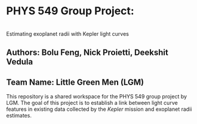 # PHYS 549 Group Project:
<br/> Estimating exoplanet radii with Kepler light curves
## Authors:  Bolu Feng, Nick Proietti, Deekshit Vedula
## Team Name: Little Green Men (LGM)
This repository is a shared workspace for the PHYS 549 group project by LGM. The goal of this project is to establish a link between
light curve features in existing data collected by the *Kepler* mission and exoplanet radii estimates.

